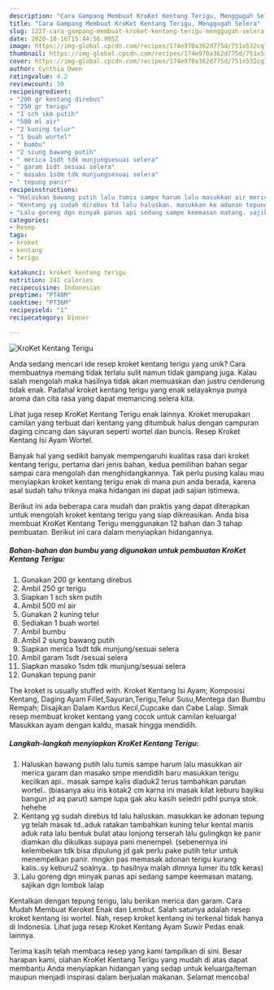 ```yaml
---
description: "Cara Gampang Membuat KroKet Kentang Terigu, Menggugah Selera"
title: "Cara Gampang Membuat KroKet Kentang Terigu, Menggugah Selera"
slug: 1227-cara-gampang-membuat-kroket-kentang-terigu-menggugah-selera
date: 2020-10-16T15:44:56.995Z
image: https://img-global.cpcdn.com/recipes/174e970a362d775d/751x532cq70/kroket-kentang-terigu-foto-resep-utama.jpg
thumbnail: https://img-global.cpcdn.com/recipes/174e970a362d775d/751x532cq70/kroket-kentang-terigu-foto-resep-utama.jpg
cover: https://img-global.cpcdn.com/recipes/174e970a362d775d/751x532cq70/kroket-kentang-terigu-foto-resep-utama.jpg
author: Cynthia Owen
ratingvalue: 4.2
reviewcount: 10
recipeingredient:
- "200 gr kentang direbus"
- "250 gr terigu"
- "1 sch skm putih"
- "500 ml air"
- "2 kuning telur"
- "1 buah wortel"
- " bumbu"
- "2 siung bawang putih"
- " merica 1sdt tdk munjungsesuai selera"
- " garam 1sdt sesuai selera"
- " masako 1sdm tdk munjungsesuai selera"
- " tepung panir"
recipeinstructions:
- "Haluskan bawang putih lalu tumis sampe harum lalu masukkan air merica garam dan masako smpe mendidih baru masukkan terigu kecilkan api.. masak sampe kalis diaduk2 terus tambahkan parutan wortel.. (biasanya aku iris kotak2 cm karna ini masak kilat keburu bayiku bangun jd aq parut) sampe lupa gak aku kasih seledri pdhl punya stok. hehehe"
- "Kentang yg sudah direbus td lalu haluskan. masukkan ke adonan tepung yg telah masak td..aduk ratakan tambahkan kuning telur kental manis aduk rata lalu bentuk bulat atau lonjong terserah lalu gulingkqn ke panir diamkan dlu dikulkas supaya pani menempel. (sebenernya ini kelembekan tdk bisa dipulung jd gak perlu pake putih telur untuk menempelkan panir. mngkn pas memasak adonan terigu kurang kalis..sy keburu2 soalnya.. tp hasilnya malah dlmnya lumer itu tdk keras)"
- "Lalu goreng dgn minyak panas api sedang sampe keemasan matang. sajikan dgn lombok lalap"
categories:
- Resep
tags:
- kroket
- kentang
- terigu

katakunci: kroket kentang terigu 
nutrition: 241 calories
recipecuisine: Indonesian
preptime: "PT40M"
cooktime: "PT36M"
recipeyield: "1"
recipecategory: Dinner

---
```



![KroKet Kentang Terigu](https://img-global.cpcdn.com/recipes/174e970a362d775d/751x532cq70/kroket-kentang-terigu-foto-resep-utama.jpg)

Anda sedang mencari ide resep kroket kentang terigu yang unik? Cara membuatnya memang tidak terlalu sulit namun tidak gampang juga. Kalau salah mengolah maka hasilnya tidak akan memuaskan dan justru cenderung tidak enak. Padahal kroket kentang terigu yang enak selayaknya punya aroma dan cita rasa yang dapat memancing selera kita.

Lihat juga resep KroKet Kentang Terigu enak lainnya. Kroket merupakan camilan yang terbuat dari kentang yang ditumbuk halus dengan campuran daging cincang dan sayuran seperti wortel dan buncis. Resep Kroket Kentang Isi Ayam Wortel.

Banyak hal yang sedikit banyak mempengaruhi kualitas rasa dari kroket kentang terigu, pertama dari jenis bahan, kedua pemilihan bahan segar sampai cara mengolah dan menghidangkannya. Tak perlu pusing kalau mau menyiapkan kroket kentang terigu enak di mana pun anda berada, karena asal sudah tahu triknya maka hidangan ini dapat jadi sajian istimewa.


Berikut ini ada beberapa cara mudah dan praktis yang dapat diterapkan untuk mengolah kroket kentang terigu yang siap dikreasikan. Anda bisa membuat KroKet Kentang Terigu menggunakan 12 bahan dan 3 tahap pembuatan. Berikut ini cara dalam menyiapkan hidangannya.

<!--inarticleads1-->

##### Bahan-bahan dan bumbu yang digunakan untuk pembuatan KroKet Kentang Terigu:

1. Gunakan 200 gr kentang direbus
1. Ambil 250 gr terigu
1. Siapkan 1 sch skm putih
1. Ambil 500 ml air
1. Gunakan 2 kuning telur
1. Sediakan 1 buah wortel
1. Ambil  bumbu
1. Ambil 2 siung bawang putih
1. Siapkan  merica 1sdt tdk munjung/sesuai selera
1. Ambil  garam 1sdt /sesuai selera
1. Siapkan  masako 1sdm tdk munjung/sesuai selera
1. Gunakan  tepung panir


The kroket is usually stuffed with. Kroket Kentang Isi Ayam; Komposisi Kentang, Daging Ayam Fillet,Sayuran,Terigu,Telur Susu,Mentega dan Bumbu Rempah; Disajikan Dalam Kardus Kecil,Cupcake dan Cabe Lalap. Simak resep membuat kroket kentang yang cocok untuk camilan keluarga! Masukkan ayam dengan kaldu, masak hingga mendidih. 

<!--inarticleads2-->

##### Langkah-langkah menyiapkan KroKet Kentang Terigu:

1. Haluskan bawang putih lalu tumis sampe harum lalu masukkan air merica garam dan masako smpe mendidih baru masukkan terigu kecilkan api.. masak sampe kalis diaduk2 terus tambahkan parutan wortel.. (biasanya aku iris kotak2 cm karna ini masak kilat keburu bayiku bangun jd aq parut) sampe lupa gak aku kasih seledri pdhl punya stok. hehehe
1. Kentang yg sudah direbus td lalu haluskan. masukkan ke adonan tepung yg telah masak td..aduk ratakan tambahkan kuning telur kental manis aduk rata lalu bentuk bulat atau lonjong terserah lalu gulingkqn ke panir diamkan dlu dikulkas supaya pani menempel. (sebenernya ini kelembekan tdk bisa dipulung jd gak perlu pake putih telur untuk menempelkan panir. mngkn pas memasak adonan terigu kurang kalis..sy keburu2 soalnya.. tp hasilnya malah dlmnya lumer itu tdk keras)
1. Lalu goreng dgn minyak panas api sedang sampe keemasan matang. sajikan dgn lombok lalap


Kentalkan dengan tepung terigu, lalu berikan merica dan garam. Cara Mudah Membuat Keroket Enak dan Lembut. Salah satunya adalah resep kroket kentang isi wortel. Nah, resep kroket kentang ini terkenal tidak hanya di Indonesia. Lihat juga resep Kroket Kentang Ayam Suwir Pedas enak lainnya. 

Terima kasih telah membaca resep yang kami tampilkan di sini. Besar harapan kami, olahan KroKet Kentang Terigu yang mudah di atas dapat membantu Anda menyiapkan hidangan yang sedap untuk keluarga/teman maupun menjadi inspirasi dalam berjualan makanan. Selamat mencoba!
